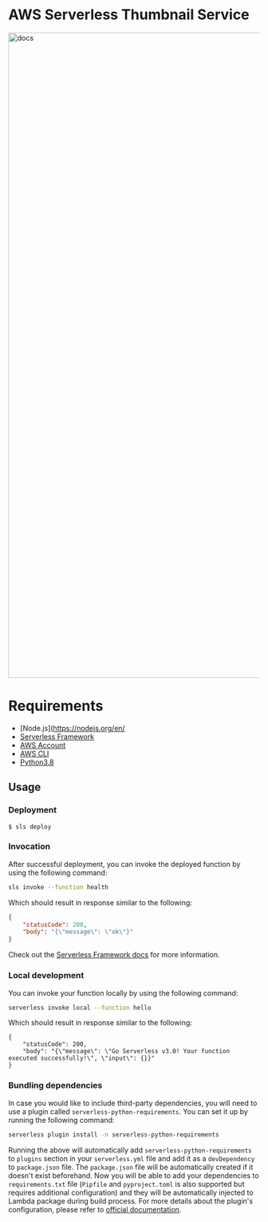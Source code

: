 # AWS Serverless Thumbnail Service

<img width="1291" alt="docs" src="https://user-images.githubusercontent.com/4117768/200938384-eab53fe6-6fab-4e5d-b192-50517b2502ff.png">

# Requirements

-   [Node.js](https://nodejs.org/en/
-   [Serverless Framework](https://www.serverless.com/framework/docs/getting-started/)
-   [AWS Account](https://aws.amazon.com/)
-   [AWS CLI](https://docs.aws.amazon.com/cli/latest/userguide/cli-chap-install.html)
-   [Python3.8](https://www.python.org/downloads/release/python-380/)

## Usage

### Deployment

```
$ sls deploy
```

### Invocation

After successful deployment, you can invoke the deployed function by using the following command:

```bash
sls invoke --function health
```

Which should result in response similar to the following:

```json
{
    "statusCode": 200,
    "body": "{\"message\": \"ok\"}"
}
```

Check out the [Serverless Framework docs](https://www.serverless.com/framework/docs/providers/aws/cli-reference/invoke/) for more information.

### Local development

You can invoke your function locally by using the following command:

```bash
serverless invoke local --function hello
```

Which should result in response similar to the following:

```
{
    "statusCode": 200,
    "body": "{\"message\": \"Go Serverless v3.0! Your function executed successfully!\", \"input\": {}}"
}
```

### Bundling dependencies

In case you would like to include third-party dependencies, you will need to use a plugin called `serverless-python-requirements`. You can set it up by running the following command:

```bash
serverless plugin install -n serverless-python-requirements
```

Running the above will automatically add `serverless-python-requirements` to `plugins` section in your `serverless.yml` file and add it as a `devDependency` to `package.json` file. The `package.json` file will be automatically created if it doesn't exist beforehand. Now you will be able to add your dependencies to `requirements.txt` file (`Pipfile` and `pyproject.toml` is also supported but requires additional configuration) and they will be automatically injected to Lambda package during build process. For more details about the plugin's configuration, please refer to [official documentation](https://github.com/UnitedIncome/serverless-python-requirements).
